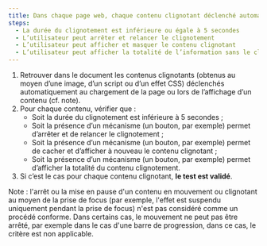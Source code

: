 ```yaml
---
title: Dans chaque page web, chaque contenu clignotant déclenché automatiquement, vérifie-t-il une de ces conditions ?
steps:
  - La durée du clignotement est inférieure ou égale à 5 secondes
  - L’utilisateur peut arrêter et relancer le clignotement
  - L’utilisateur peut afficher et masquer le contenu clignotant
  - L’utilisateur peut afficher la totalité de l’information sans le clignotement
---
```


1. Retrouver dans le document les contenus clignotants (obtenus au moyen d’une image, d’un script ou d’un effet CSS) déclenchés automatiquement au chargement de la page ou lors de l’affichage d’un contenu (cf. note).
2. Pour chaque contenu, vérifier que :
   - Soit la durée du clignotement est inférieure à 5 secondes ;
   - Soit la présence d’un mécanisme (un bouton, par exemple) permet d’arrêter et de relancer le clignotement ;
   - Soit la présence d’un mécanisme (un bouton, par exemple) permet de cacher et d’afficher à nouveau le contenu clignotant ;
   - Soit la présence d’un mécanisme (un bouton, par exemple) permet d’afficher la totalité du contenu clignotement.
3. Si c’est le cas pour chaque contenu clignotant, **le test est validé**.

Note : l'arrêt ou la mise en pause d'un contenu en mouvement ou clignotant au moyen de la prise de focus (par exemple, l'effet est suspendu uniquement pendant la prise de focus) n'est pas considéré comme un procédé conforme. Dans certains cas, le mouvement ne peut pas être arrêté, par exemple dans le cas d'une barre de progression, dans ce cas, le critère est non applicable.
